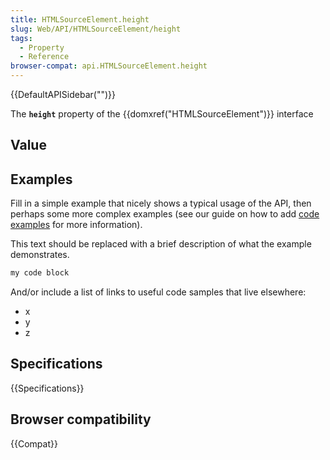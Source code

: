 ```yaml
---
title: HTMLSourceElement.height
slug: Web/API/HTMLSourceElement/height
tags:
  - Property
  - Reference
browser-compat: api.HTMLSourceElement.height
---
```

{{DefaultAPISidebar("")}}

The **`height`** property of the {{domxref("HTMLSourceElement")}} interface 

## Value



## Examples

Fill in a simple example that nicely shows a typical usage of the API, then perhaps some more complex examples (see our guide on how to add [code examples](/en-US/docs/MDN/Contribute/Structures/Code_examples) for more information).

This text should be replaced with a brief description of what the example demonstrates.

```js
my code block
```

And/or include a list of links to useful code samples that live elsewhere:

*   x
*   y
*   z

## Specifications

{{Specifications}}

## Browser compatibility

{{Compat}}


